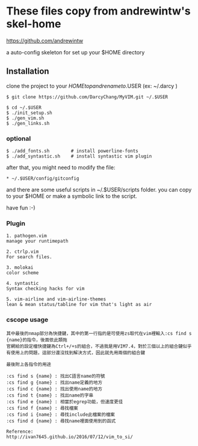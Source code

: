 # These files copy from andrewintw's skel-home
https://github.com/andrewintw

a auto-config skeleton for set up your $HOME directory

## Installation

clone the project to your $HOME top and rename to .$USER (ex: ~/.darcy )

	$ git clone https://github.com/DarcyChang/MyVIM.git ~/.$USER

	$ cd ~/.$USER
	$ ./init_setup.sh
	$ ./gen_vim.sh
	$ ./gen_links.sh

### optional

	$ ./add_fonts.sh		# install powerline-fonts
	$ ./add_syntastic.sh	# install syntastic vim plugin


after that, you might need to modify the file:

	* ~/.$USER/config/gitconfig

and there are some useful scripts in ~/.$USER/scripts folder.
you can copy to your $HOME or make a symbolic link to the script.

have fun :-)

### Plugin 

	1. pathogen.vim
	manage your runtimepath

	2. ctrlp.vim
	For search files.

	3. molokai
	color scheme

	4. syntastic
	Syntax checking hacks for vim

	5. vim-airline and vim-airline-themes
	lean & mean status/tabline for vim that's light as air

### cscope usage

	其中最後的nmap部分為快捷鍵，其中的第一行指的是可使用zs取代在vim裡輸入:cs find s {name}的指令，後面依此類拖
	官網給的設定檔快捷鍵為Ctrl+/+s的組合，不過我是用VIM7.4，對於三個以上的組合鍵似乎有使用上的問題，這部分還沒找到解決方式，因此就先用兩個的組合鍵

	最後附上各指令的用途

	:cs find s {name} : 找出C語言name的符號
	:cs find g {name} : 找出name定義的地方
	:cs find c {name} : 找出使用name的地方
	:cs find t {name} : 找出name的字串
	:cs find e {name} : 相當於egrep功能，但速度更佳
	:cs find f {name} : 尋找檔案
	:cs find i {name} : 尋找include此檔案的檔案
	:cs find d {name} : 尋找name裡面使用到的函式

	Reference:
	http://ivan7645.github.io/2016/07/12/vim_to_si/
